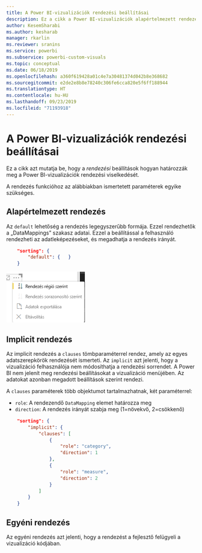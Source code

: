 ```yaml
---
title: A Power BI-vizualizációk rendezési beállításai
description: Ez a cikk a Power BI-vizualizációk alapértelmezett rendezési viselkedését ismerteti.
author: KesemSharabi
ms.author: kesharab
manager: rkarlin
ms.reviewer: sranins
ms.service: powerbi
ms.subservice: powerbi-custom-visuals
ms.topic: conceptual
ms.date: 06/18/2019
ms.openlocfilehash: a360f619428a01c4e7a30481374d042b8e368682
ms.sourcegitcommit: e2de2e8b8e78240c306fe6cca820e5f6ff188944
ms.translationtype: HT
ms.contentlocale: hu-HU
ms.lasthandoff: 09/23/2019
ms.locfileid: "71193918"
---
```

# <a name="sorting-options-for-power-bi-visuals"></a>A Power BI-vizualizációk rendezési beállításai

Ez a cikk azt mutatja be, hogy a *rendezési* beállítások hogyan határozzák meg a Power BI-vizualizációk rendezési viselkedését. 

A rendezés funkcióhoz az alábbiakban ismertetett paraméterek egyike szükséges.

## <a name="default-sorting"></a>Alapértelmezett rendezés

Az `default` lehetőség a rendezés legegyszerűbb formája. Ezzel rendezhetők a „DataMappings” szakasz adatai. Ezzel a beállítással a felhasználó rendezheti az adatleképezéseket, és megadhatja a rendezés irányát.

```json
    "sorting": {
        "default": {   }
    }
```

![Rendezési beállítások a helyi menüben](./media/sorting.png)

## <a name="implicit-sorting"></a>Implicit rendezés

Az implicit rendezés a `clauses` tömbparaméterrel rendez, amely az egyes adatszerepkörök rendezését ismerteti. Az `implicit` azt jelenti, hogy a vizualizáció felhasználója nem módosíthatja a rendezési sorrendet. A Power BI nem jelenít meg rendezési beállításokat a vizualizáció menüjében. Az adatokat azonban megadott beállítások szerint rendezi.

A `clauses` paraméterek több objektumot tartalmazhatnak, két paraméterrel:

- `role`: A rendezendő `DataMapping` elemet határozza meg
- `direction`: A rendezés irányát szabja meg (1=növekvő, 2=csökkenő)

```json
    "sorting": {
        "implicit": {
            "clauses": [
                {
                    "role": "category",
                    "direction": 1
                },
                {
                    "role": "measure",
                    "direction": 2
                }
            ]
        }
    }
```

## <a name="custom-sorting"></a>Egyéni rendezés

Az egyéni rendezés azt jelenti, hogy a rendezést a fejlesztő felügyeli a vizualizáció kódjában.
